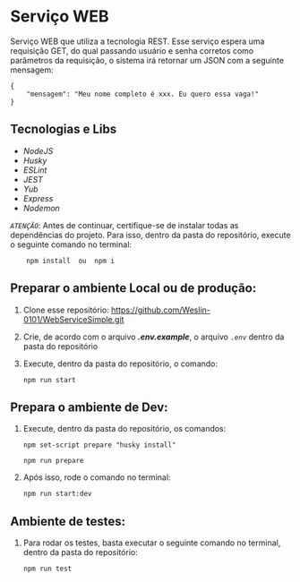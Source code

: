 <h1 aling="center"><strong>Serviço WEB</strong></h1>

<p aling="center">Serviço WEB que utiliza a tecnologia REST. Esse serviço espera uma requisição GET, do qual passando usuário e senha corretos como parâmetros da requisição, o sistema irá retornar um JSON com a seguinte mensagem: </p>

    
    {
        "mensagem": "Meu nome completo é xxx. Eu quero essa vaga!"
    }

<h2 aling="center"><strong>Tecnologias e Libs</strong></h2>

<ul>
    <li><i>NodeJS</i></li>
    <li><i>Husky</i></li>
    <li><i>ESLint</i></li>
    <li><i>JEST</i></li>
    <li><i>Yub</i></li>
    <li><i>Express</i></li>
    <li><i>Nodemon</i></li>
</ul>

*`ATENÇÃO`*: Antes de continuar, certifique-se de instalar todas as dependências do projeto. Para isso, dentro da pasta do repositório, execute o seguinte comando no terminal:

```
    npm install  ou  npm i
```

<h2 aling="center"><strong>Preparar o ambiente Local ou de produção:</strong></h2>

1. Clone esse repositório: https://github.com/Weslin-0101/WebServiceSimple.git

2. Crie, de acordo com o arquivo ***.env.example***, o arquivo *`.env`* dentro da pasta do repositório

3. Execute, dentro da pasta do repositório, o comando:
    ```
    npm run start
    ```


<h2 aling="center"><strong>Prepara o ambiente de Dev:</strong></h2>

1. Execute, dentro da pasta do repositório, os comandos:
    ```
    npm set-script prepare "husky install"
    
    npm run prepare
    ```

2. Após isso, rode o comando no terminal:
    ```
    npm run start:dev
    ```

<h2 aling="center"><strong>Ambiente de testes:</strong></h2>

1. Para rodar os testes, basta executar o seguinte comando no terminal, dentro da pasta do repositório:
    
    ```
    npm run test
    ```
